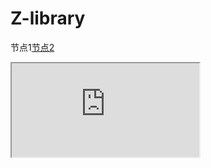 #  Z-library
节点1[节点2](/jiedian2.md)
<iframe   src="https://find.looks.wang/g.php" width="" height=""   frameborder="1/0"  name="iframe"     scrolling="yes/no/auto">   

</iframe>
